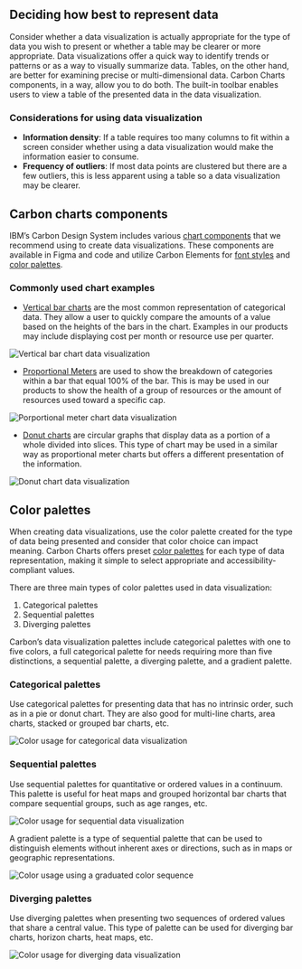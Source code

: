 ## Deciding how best to represent data

Consider whether a data visualization is actually appropriate for the type of data you wish to present or whether a table may be clearer or more appropriate. Data visualizations offer a quick way to identify trends or patterns or as a way to visually summarize data. Tables, on the other hand, are better for examining precise or multi-dimensional data. Carbon Charts components, in a way, allow you to do both. The built-in toolbar enables users to view a table of the presented data in the data visualization.

### Considerations for using data visualization

- **Information density**: If a table requires too many columns to fit within a screen consider whether using a data visualization would make the information easier to consume.
- **Frequency of outliers**: If most data points are clustered but there are a few outliers, this is less apparent using a table so a data visualization may be clearer.

## Carbon charts components

IBM’s Carbon Design System includes various [chart components](https://carbondesignsystem.com/data-visualization/chart-types/) that we recommend using to create data visualizations. These components are available in Figma and code and utilize Carbon Elements for [font styles](https://carbondesignsystem.com/elements/typography/overview/) and [color palettes](https://carbondesignsystem.com/elements/color/overview/).

### Commonly used chart examples

* [Vertical bar charts](https://charts.carbondesignsystem.com/bar#vertical) are the most common representation of categorical data. They allow a user to quickly compare the amounts of a value based on the heights of the bars in the chart. Examples in our products may include displaying cost per month or resource use per quarter.

![Vertical bar chart data visualization](/assets/patterns/data-visualization/color-usage/data-visualization-example-vertical-bar.png)

* [Proportional Meters]( https://carbondesignsystem.com/data-visualization/simple-charts/#meter-(proportional)) are used to show the breakdown of categories within a bar that equal 100% of the bar. This is may be used in our products to show the health of a group of resources or the amount of resources used toward a specific cap.

![Porportional meter chart data visualization](/assets/patterns/data-visualization/color-usage/data-visualization-example-proportional-meter.png)

* [Donut charts](https://carbondesignsystem.com/data-visualization/simple-charts/#donut) are circular graphs that display data as a portion of a whole divided into slices. This type of chart may be used in a similar way as proportional meter charts but offers a different presentation of the information.

![Donut chart data visualization](/assets/patterns/data-visualization/color-usage/data-visualization-example-donut.png)


## Color palettes

When creating data visualizations, use the color palette created for the type of data being presented and consider that color choice can impact meaning. Carbon Charts offers preset [color palettes](https://carbondesignsystem.com/data-visualization/color-palettes/) for each type of data representation, making it simple to select appropriate and accessibility-compliant values.

There are three main types of color palettes used in data visualization:

1. Categorical palettes
2. Sequential palettes
3. Diverging palettes

Carbon’s data visualization palettes include categorical palettes with one to five colors, a full categorical palette for needs requiring more than five distinctions, a sequential palette, a diverging palette, and a gradient palette.

### Categorical palettes

Use categorical palettes for presenting data that has no intrinsic order, such as in a pie or donut chart. They are also good for multi-line charts, area charts, stacked or grouped bar charts, etc.

![Color usage for categorical data visualization](/assets/patterns/data-visualization/color-usage/data-visualization-categorical.png)

### Sequential palettes

Use sequential palettes for quantitative or ordered values in a continuum. This palette is useful for heat maps and grouped horizontal bar charts that compare sequential groups, such as age ranges, etc.

![Color usage for sequential data visualization](/assets/patterns/data-visualization/color-usage/data-visualization-sequential.png)

A gradient palette is a type of sequential palette that can be used to distinguish elements without inherent axes or directions, such as in maps or geographic representations.

![Color usage using a graduated color sequence](/assets/patterns/data-visualization/color-usage/data-visualization-graduated-sequence.png)

### Diverging palettes

Use diverging palettes when presenting two sequences of ordered values that share a central value. This type of palette can be used for diverging bar charts, horizon charts, heat maps, etc.

![Color usage for diverging data visualization](/assets/patterns/data-visualization/color-usage/data-visualization-diverging.png)
